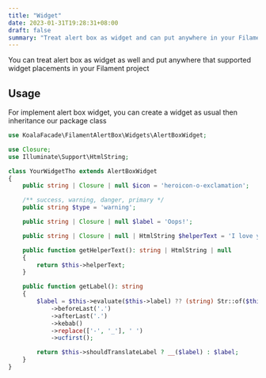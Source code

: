 ```yaml
---
title: "Widget"
date: 2023-01-31T19:28:31+08:00
draft: false
summary: "Treat alert box as widget and can put anywhere in your Filament"
---
```


You can treat alert box as widget as well and put anywhere
that supported widget placements in your Filament project

## Usage
For implement alert box widget, you can create a widget as usual then inheritance our package class

```php
use KoalaFacade\FilamentAlertBox\Widgets\AlertBoxWidget;

use Closure;
use Illuminate\Support\HtmlString;

class YourWidgetTho extends AlertBoxWidget
{
    public string | Closure | null $icon = 'heroicon-o-exclamation';

    /** success, warning, danger, primary */
    public string $type = 'warning';

    public string | Closure | null $label = 'Oops!';

    public string | Closure | null | HtmlString $helperText = 'I love your mom';

    public function getHelperText(): string | HtmlString | null
    {
        return $this->helperText;
    }

    public function getLabel(): string
    {
        $label = $this->evaluate($this->label) ?? (string) Str::of($this->getName())
            ->beforeLast('.')
            ->afterLast('.')
            ->kebab()
            ->replace(['-', '_'], ' ')
            ->ucfirst();

        return $this->shouldTranslateLabel ? __($label) : $label;
    }
}
```